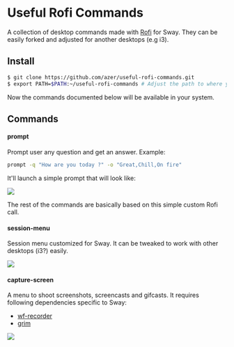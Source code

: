 # Useful Rofi Commands

A collection of desktop commands made with [Rofi](https://github.com/DaveDavenport/rofi) for Sway. They can be easily forked and adjusted for another desktops (e.g i3).

## Install

```bash
$ git clone https://github.com/azer/useful-rofi-commands.git
$ export PATH=$PATH:~/useful-rofi-commands # Adjust the path to where you clone the repo at
```

Now the commands documented below will be available in your system.

## Commands

#### prompt

Prompt user any question and get an answer. Example:

```bash
prompt -q "How are you today ?" -o "Great,Chill,On fire"
```

It'll launch a simple prompt that will look like:

![](https://cldup.com/LWc-eABFAv.png)

The rest of the commands are basically based on this simple custom Rofi call.

#### session-menu

Session menu customized for Sway. It can be tweaked to work with other desktops (i3?) easily.

![](https://cldup.com/zdOW0IReBp.png)

#### capture-screen

A menu to shoot screenshots, screencasts and gifcasts. It requires following dependencies specific to Sway:

* [wf-recorder](https://github.com/ammen99/wf-recorder)
* [grim](https://github.com/emersion/grim)

![](https://cldup.com/AlD1AC_TTy.png)
